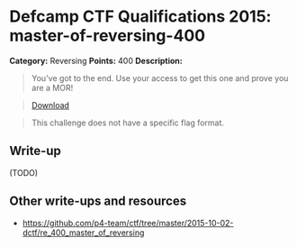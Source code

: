 # Defcamp CTF Qualifications 2015: master-of-reversing-400

**Category:** Reversing
**Points:** 400
**Description:**

> You've got to the end. Use your access to get this one and prove you are a MOR!

> [Download](r400) 

> This challenge does not have a specific flag format.
>


## Write-up

(TODO)

## Other write-ups and resources

* <https://github.com/p4-team/ctf/tree/master/2015-10-02-dctf/re_400_master_of_reversing>
